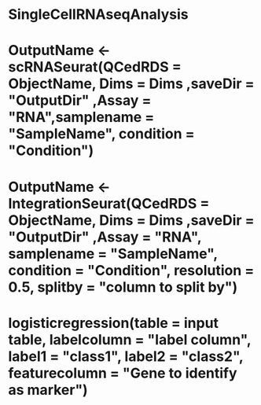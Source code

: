 # SingleCellRNAseqAnalysis
# OutputName <- scRNASeurat(QCedRDS = ObjectName, Dims = Dims ,saveDir = "OutputDir" ,Assay = "RNA",samplename = "SampleName", condition = "Condition")


# OutputName <- IntegrationSeurat(QCedRDS = ObjectName, Dims = Dims ,saveDir = "OutputDir" ,Assay = "RNA", samplename = "SampleName", condition = "Condition", resolution = 0.5, splitby = "column to split by")

# logisticregression(table = input table, labelcolumn = "label column", label1 = "class1", label2 = "class2", featurecolumn = "Gene to identify as marker")
